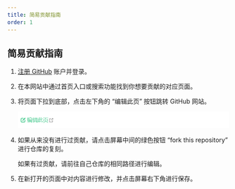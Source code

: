 ```yaml
---
title: 简易贡献指南
order: 1
---
```


## 简易贡献指南

1. [注册 GitHub](https://github.com) 账户并登录。

1. 在本网站中通过首页入口或搜索功能找到你想要贡献的对应页面。

1. 将页面下拉到底部，点击左下角的 “编辑此页” 按钮跳转 GitHub 网站。

   ![编辑此页](./assets/edit-link.png)

1. 如果从来没有进行过贡献，请点击屏幕中间的绿色按钮 “fork this repository” 进行仓库的复刻。

   如果有过贡献，请前往自己仓库的相同路径进行编辑。

1. 在新打开的页面中对内容进行修改，并点击屏幕右下角进行保存。
